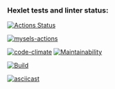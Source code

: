 ### Hexlet tests and linter status:
[![Actions Status](https://github.com/Seawis/fullstack-javascript-project-46/actions/workflows/hexlet-check.yml/badge.svg)](https://github.com/Seawis/fullstack-javascript-project-46/actions)

[![mysels-actions](https://github.com/Seawis/fullstack-javascript-project-46/actions/workflows/mysels-actions.yml/badge.svg)](https://github.com/Seawis/fullstack-javascript-project-46/actions/workflows/mysels-actions.yml)

[![code-climate](https://github.com/Seawis/fullstack-javascript-project-46/actions/workflows/code-climate.yml/badge.svg)](https://github.com/Seawis/fullstack-javascript-project-46/actions/workflows/code-climate.yml) [![Maintainability](https://qlty.sh/badges/f2a185b0-abd7-46d7-8d4f-a1f56ba49083/maintainability.svg)](https://qlty.sh/gh/Seawis/projects/fullstack-javascript-project-46) 

[![Build](https://github.com/Seawis/fullstack-javascript-project-46/actions/workflows/build.yml/badge.svg)](https://github.com/Seawis/fullstack-javascript-project-46/actions/workflows/build.yml)



[![asciicast](https://asciinema.org/a/720945.svg)](https://asciinema.org/a/720945)
